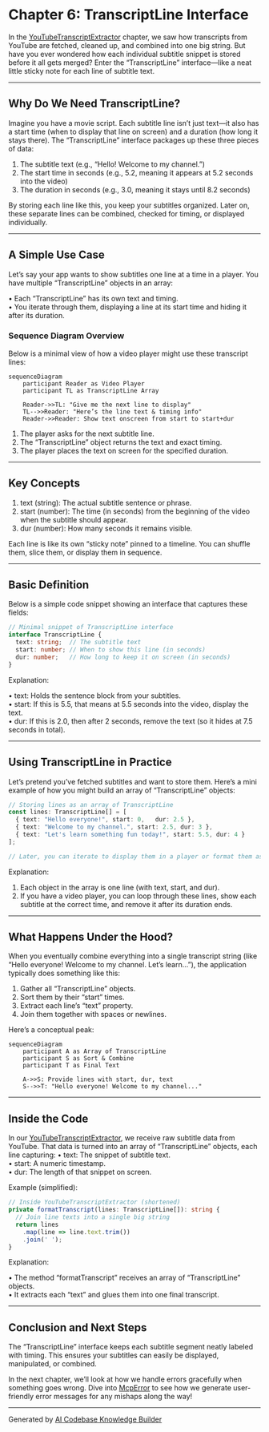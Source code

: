 # Chapter 6: TranscriptLine Interface

In the [YouTubeTranscriptExtractor](05_youtubetranscriptextractor_.md) chapter, we saw how transcripts from YouTube are fetched, cleaned up, and combined into one big string. But have you ever wondered how each individual subtitle snippet is stored before it all gets merged? Enter the “TranscriptLine” interface—like a neat little sticky note for each line of subtitle text.

---

## Why Do We Need TranscriptLine?

Imagine you have a movie script. Each subtitle line isn’t just text—it also has a start time (when to display that line on screen) and a duration (how long it stays there). The “TranscriptLine” interface packages up these three pieces of data:
1. The subtitle text (e.g., “Hello! Welcome to my channel.”)  
2. The start time in seconds (e.g., 5.2, meaning it appears at 5.2 seconds into the video)  
3. The duration in seconds (e.g., 3.0, meaning it stays until 8.2 seconds)

By storing each line like this, you keep your subtitles organized. Later on, these separate lines can be combined, checked for timing, or displayed individually.

---

## A Simple Use Case

Let’s say your app wants to show subtitles one line at a time in a player. You have multiple “TranscriptLine” objects in an array:

• Each “TranscriptLine” has its own text and timing.  
• You iterate through them, displaying a line at its start time and hiding it after its duration.

### Sequence Diagram Overview

Below is a minimal view of how a video player might use these transcript lines:

```mermaid
sequenceDiagram
    participant Reader as Video Player
    participant TL as TranscriptLine Array

    Reader->>TL: "Give me the next line to display"
    TL-->>Reader: "Here’s the line text & timing info"
    Reader->>Reader: Show text onscreen from start to start+dur
```

1. The player asks for the next subtitle line.  
2. The “TranscriptLine” object returns the text and exact timing.  
3. The player places the text on screen for the specified duration.

---

## Key Concepts

1. text (string): The actual subtitle sentence or phrase.  
2. start (number): The time (in seconds) from the beginning of the video when the subtitle should appear.  
3. dur (number): How many seconds it remains visible.

Each line is like its own “sticky note” pinned to a timeline. You can shuffle them, slice them, or display them in sequence.

---

## Basic Definition

Below is a simple code snippet showing an interface that captures these fields:

```ts
// Minimal snippet of TranscriptLine interface
interface TranscriptLine {
  text: string;  // The subtitle text
  start: number; // When to show this line (in seconds)
  dur: number;   // How long to keep it on screen (in seconds)
}
```

Explanation:

• text: Holds the sentence block from your subtitles.  
• start: If this is 5.5, that means at 5.5 seconds into the video, display the text.  
• dur: If this is 2.0, then after 2 seconds, remove the text (so it hides at 7.5 seconds in total).

---

## Using TranscriptLine in Practice

Let’s pretend you’ve fetched subtitles and want to store them. Here’s a mini example of how you might build an array of “TranscriptLine” objects:

```ts
// Storing lines as an array of TranscriptLine
const lines: TranscriptLine[] = [
  { text: "Hello everyone!", start: 0,   dur: 2.5 },
  { text: "Welcome to my channel.", start: 2.5, dur: 3 },
  { text: "Let's learn something fun today!", start: 5.5, dur: 4 }
];

// Later, you can iterate to display them in a player or format them as text
```

Explanation:

1. Each object in the array is one line (with text, start, and dur).  
2. If you have a video player, you can loop through these lines, show each subtitle at the correct time, and remove it after its duration ends.

---

## What Happens Under the Hood?

When you eventually combine everything into a single transcript string (like “Hello everyone! Welcome to my channel. Let’s learn…”), the application typically does something like this:

1. Gather all “TranscriptLine” objects.  
2. Sort them by their “start” times.  
3. Extract each line’s “text” property.  
4. Join them together with spaces or newlines.

Here’s a conceptual peak:

```mermaid
sequenceDiagram
    participant A as Array of TranscriptLine
    participant S as Sort & Combine
    participant T as Final Text

    A->>S: Provide lines with start, dur, text
    S-->>T: "Hello everyone! Welcome to my channel..."
```

---

## Inside the Code

In our [YouTubeTranscriptExtractor](05_youtubetranscriptextractor_.md), we receive raw subtitle data from YouTube. That data is turned into an array of “TranscriptLine” objects, each line capturing:
• text: The snippet of subtitle text.  
• start: A numeric timestamp.  
• dur: The length of that snippet on screen.

Example (simplified):

```ts
// Inside YouTubeTranscriptExtractor (shortened)
private formatTranscript(lines: TranscriptLine[]): string {
  // Join line texts into a single big string
  return lines
    .map(line => line.text.trim())
    .join(' ');
}
```

Explanation:  

• The method “formatTranscript” receives an array of “TranscriptLine” objects.  
• It extracts each “text” and glues them into one final transcript.

---

## Conclusion and Next Steps

The “TranscriptLine” interface keeps each subtitle segment neatly labeled with timing. This ensures your subtitles can easily be displayed, manipulated, or combined.  

In the next chapter, we’ll look at how we handle errors gracefully when something goes wrong. Dive into [McpError](07_mcperror_.md) to see how we generate user-friendly error messages for any mishaps along the way!

---

Generated by [AI Codebase Knowledge Builder](https://github.com/The-Pocket/Tutorial-Codebase-Knowledge)